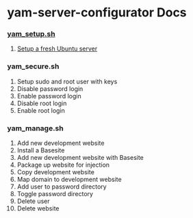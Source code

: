 # yam-server-configurator Docs

### [yam_setup.sh](https://github.com/jonleverrier/yam-server-configurator/tree/master/docs/yam_setup)
  1. [Setup a fresh Ubuntu server](https://github.com/jonleverrier/yam-server-configurator/blob/master/docs/yam_setup/01.md)

### yam_secure.sh
  1. Setup sudo and root user with keys
  2. Disable password login
  3. Enable password login
  4. Disable root login
  5. Enable root login

### yam_manage.sh
  1. Add new development website
  2. Install a Basesite
  3. Add new development website with Basesite
  4. Package up website for injection
  5. Copy development website
  6. Map domain to development website
  7. Add user to password directory
  8. Toggle password directory
  9. Delete user
  10. Delete website

